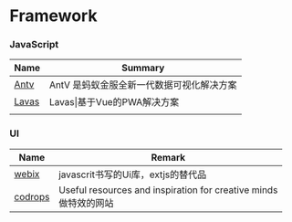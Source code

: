 

# Framework

### JavaScript

| Name                                     | Summary                 |
| ---------------------------------------- | ----------------------- |
| [Antv](https://antv.alipay.com/zh-cn/index.html) | AntV 是蚂蚁金服全新一代数据可视化解决方案 |
| [Lavas](https://lavas.baidu.com/)        | Lavas\|基于Vue的PWA解决方案    |
|                                          |                         |

### UI

| Name                                     | Remark                                   |
| ---------------------------------------- | ---------------------------------------- |
| [webix](https://webix.com/)              | javascrit书写的Ui库，extjs的替代品                |
| [codrops](https://tympanus.net/codrops/) | Useful resources and inspiration for creative minds<br />做特效的网站 |

